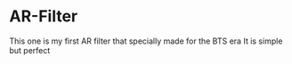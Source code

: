 # AR-Filter
This one is my first AR filter that specially made for the BTS era 
It is simple but perfect

